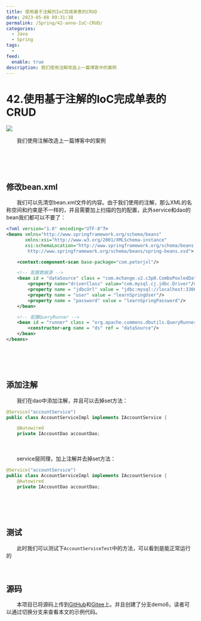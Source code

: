 ```yaml
---
title: 使用基于注解的IoC完成单表的CRUD
date: 2023-05-08 09:31:38
permalink: /Spring/42-anno-IoC-CRUD/
categories:
  - Java
  - Spring
tags:
  - 
feed:
  enable: true
description: 我们使用注解改造上一篇博客中的案例
---
```

# 42.使用基于注解的IoC完成单表的CRUD

![](https://image.peterjxl.com/blog/445.jpg)

　　我们使用注解改造上一篇博客中的案例

　<!-- more -->　‍

　　‍

## 修改bean.xml

　　我们可以先清空bean.xml文件的内容。由于我们使用的注解，那么XML的名称空间和约束是不一样的，并且需要加上扫描的包的配置，此外service和dao的bean我们都可以不要了：

```xml
<?xml version="1.0" encoding="UTF-8"?>
<beans xmlns="http://www.springframework.org/schema/beans"
       xmlns:xsi="http://www.w3.org/2001/XMLSchema-instance"
       xsi:schemaLocation="http://www.springframework.org/schema/beans
        http://www.springframework.org/schema/beans/spring-beans.xsd">

    <context:component-scan base-package="com.peterjxl"/>

    <!-- 配置数据源 -->
    <bean id = "dataSource" class = "com.mchange.v2.c3p0.ComboPooledDataSource">
        <property name="driverClass" value="com.mysql.cj.jdbc.Driver"/>
        <property name = "jdbcUrl" value = "jdbc:mysql://localhost:3306/learnSpring"/>
        <property name = "user" value = "learnSpringUser"/>
        <property name = "password" value = "learnSpringPassword"/>
    </bean>

    <!-- 配置QueryRunner -->
    <bean id = "runner" class = "org.apache.commons.dbutils.QueryRunner" scope = "prototype">
        <constructor-arg name = "ds" ref = "dataSource"/>
    </bean>
</beans>
```

　　‍

　　‍

## 添加注解

　　我们在dao中添加注解，并且可以去掉set方法：

```java
@Service("accountService")
public class AccountServiceImpl implements IAccountService {

    @Autowired
    private IAccountDao accountDao;
```

　　‍

　　service层同理，加上注解并去掉set方法：

```java
@Service("accountService")
public class AccountServiceImpl implements IAccountService {
    @Autowired
    private IAccountDao accountDao;
```

　　‍

　　‍

## 测试

　　此时我们可以测试下`AccountServiceTest`​中的方法，可以看到是能正常运行的

　　‍

## 源码

　　本项目已将源码上传到[GitHub](https://github.com/Peter-JXL/LearnSpring)和[Gitee](https://gitee.com/peterjxl/LearnSpring)上。并且创建了分支demo6，读者可以通过切换分支来查看本文的示例代码。
